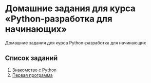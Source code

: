 # Домашние задания для курса «Python-разработка для начинающих»

Домашние задания для курса Python-разработка для начинающих

## Список заданий
1. [Знакомство с Python](homeworks/1.mb)  
2. [Первая программа](homeworks/2)

